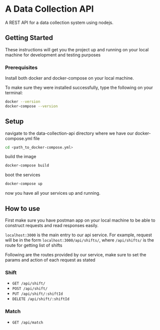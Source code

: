 # A Data Collection API

A REST API for a data collection system using nodejs.

## Getting Started

These instructions will get you the project up and running on your local machine for development and testing purposes

### Prerequisites

Install both docker and docker-compose on your local machine.

To make sure they were installed successfully, type the following on your terminal:

```bash
docker --version
docker-compose --version
```

## Setup

navigate to the data-collection-api directory where we have our docker-compose.yml file

```bash
cd <path_to_docker-compose.yml>
```

build the image

```bash
docker-compose build
```

boot the services

```bash
docker-compose up
```

now you have all your services up and running.

## How to use

First make sure you have postman app on your local machine to be able to construct requests and read responses easily.

`localhost:3000` is the main entry to our api service. For example, request will be in the form `localhost:3000/api/shifts/`, where `/api/shifts/` is the route for getting list of shifts

Following are the routes provided by our service, make sure to set the params and action of each request as stated

### Shift

* `GET /api/shift/`
* `POST /api/shift/`
* `PUT /api/shift/:shiftId`
* `DELETE /api/shift/:shiftId`

### Match

* `GET /api/match`
